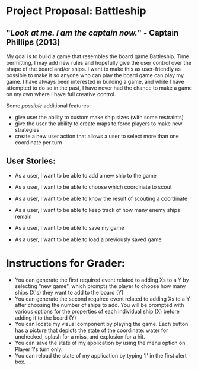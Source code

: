 # Project Proposal: Battleship

## "*Look at me. I am the captain now.*" - Captain Phillips (2013)

My goal is to build a game that resembles the board game Battleship. Time permitting, I may add new rules and hopefully
give the user control over the shape of the board and/or ships. I want to make this as user-friendly as possible to 
make it so anyone who can play the board game can play my game. I have always been interested in building a game, and
while I have attempted to do so in the past, I have never had the chance to make a game on my own where I have full
creative control. 


Some *possible* additional features:
- give user the ability to custom make ship sizes (with some restraints)
- give the user the ability to create maps to force players to make new strategies
- create a new user action that allows a user to select more than one coordinate per turn


## User Stories:

- As a user, I want to be able to add a new ship to the game 
- As a user, I want to be able to choose which coordinate to scout
- As a user, I want to be able to know the result of scouting a coordinate
- As a user, I want to be able to keep track of how many enemy ships remain

- As a user, I want to be able to save my game
- As a user, I want to be able to load a previously saved game


# Instructions for Grader:

- You can generate the first required event related to adding Xs to a Y by selecting "new game", which prompts the 
player to choose how many ships (X's) they want to add to the board (Y)
- You can generate the second required event related to adding Xs to a Y after choosing the number of ships to add. You 
will be prompted with various options for the properties of each individual ship (X) before adding it to the board (Y)
- You can locate my visual component by playing the game. Each button has a picture that depicts the state of the
coordinate: water for unchecked, splash for a miss, and explosion for a hit.
- You can save the state of my application by using the menu option on Player 1's turn only.
- You can reload the state of my application by typing 'l' in the first alert box.